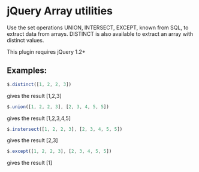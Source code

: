 # jQuery Array utilities 

Use the set operations UNION, INTERSECT, EXCEPT, known from SQL, to extract data from arrays.
DISTINCT is also available to extract an array with distinct values. 

This plugin requires jQuery 1.2+

## Examples:

```javascript
$.distinct([1, 2, 2, 3])
```
gives the result [1,2,3]

```javascript
$.union([1, 2, 2, 3], [2, 3, 4, 5, 5])
```
gives the result [1,2,3,4,5]

```javascript
$.instersect([1, 2, 2, 3], [2, 3, 4, 5, 5])
```
gives the result [2,3]

```javascript
$.except([1, 2, 2, 3], [2, 3, 4, 5, 5])
```
gives the result [1]




